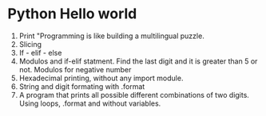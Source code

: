 # Python Hello world 

1. Print "Programming is like building a multilingual puzzle.
2. Slicing
3. If - elif - else
4. Modulos and if-elif statment. Find the last digit and it is greater than 5 or not. Modulos for negative number
5. Hexadecimal printing, without any import module.
6. String and digit formating with .format
7. A program that prints all possible different combinations of two digits. Using loops, .format and without variables.